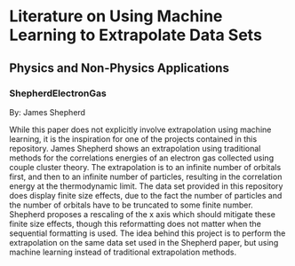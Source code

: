 # Literature on Using Machine Learning to Extrapolate Data Sets 
## Physics and Non-Physics Applications

### ShepherdElectronGas

By: James Shepherd

While this paper does not explicitly involve extrapolation using machine learning, it is the inspiration for one of the projects contained in this repository.  James Shepherd shows an extrapolation using traditional methods for the correlations energies of an electron gas collected using couple cluster theory.  The extrapolation is to an infinite number of orbitals first, and then to an infinite number of particles, resulting in the correlation energy at the thermodynamic limit.  The data set provided in this repository does display finite size effects, due to the fact the number of particles and the number of orbitals have to be truncated to some finite number.  Shepherd proposes a rescaling of the x axis which should mitigate these finite size effects, though this reformatting does not matter when the sequential formatting is used.  The idea behind this project is to perform the extrapolation on the same data set used in the Shepherd paper, but using machine learning instead of traditional extrapolation methods.
